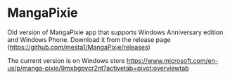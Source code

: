 # MangaPixie
Old version of MangaPixie app that supports Windows Anniversary edition and Windows Phone. Download it from the release page (https://github.com/mesta1/MangaPixie/releases)

The current version is on Windows store https://www.microsoft.com/en-us/p/manga-pixie/9mxbgpvcr2nt?activetab=pivot:overviewtab
